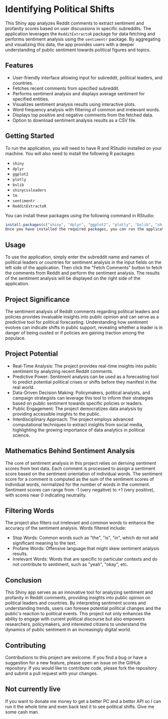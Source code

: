 # Identifying Political Shifts

This Shiny app analyzes Reddit comments to extract sentiment and profanity scores based on user discussions in specific subreddits. The application leverages the `RedditExtractoR` package for data fetching and performs sentiment analysis using the `sentimentr` package. By aggregating and visualizing this data, the app provides users with a deeper understanding of public sentiment towards political figures and topics.

## Features

- User-friendly interface allowing input for subreddit, political leaders, and countries.
- Fetches recent comments from specified subreddit.
- Performs sentiment analysis and displays average sentiment for specified entities.
- Visualizes sentiment analysis results using interactive plots.
- Word frequency analysis with filtering of common and irrelevant words.
- Displays top positive and negative comments from the fetched data.
- Option to download sentiment analysis results as a CSV file.

## Getting Started

To run the application, you will need to have R and RStudio installed on your machine. You will also need to install the following R packages:

- `shiny`
- `dplyr`
- `ggplot2`
- `plotly`
- `bslib`
- `shinycssloaders`
- `tm`
- `sentimentr`
- `RedditExtractoR`

You can install these packages using the following command in RStudio:

```r
install.packages(c("shiny", "dplyr", "ggplot2", "plotly", "bslib", "shinycssloaders", "tm", "sentimentr", "RedditExtractoR"))
Once you have installed the required packages, you can run the application by opening the app.R file in RStudio and clicking the "Run App" button.

```

## Usage

To use the application, simply enter the subreddit name and names of political leaders or countries for sentiment analysis in the input fields on the left side of the application. Then click the "Fetch Comments" button to fetch the comments from Reddit and perform the sentiment analysis. The results of the sentiment analysis will be displayed on the right side of the application.

## Project Significance

The sentiment analysis of Reddit comments regarding political leaders and policies provides invaluable insights into public opinion and can serve as a predictive tool for political forecasting. Understanding how sentiment evolves can indicate shifts in public support, revealing whether a leader is in danger of being ousted or if policies are gaining traction among the populace.

## Project Potential

- Real-Time Analysis: The project provides real-time insights into public sentiment by analyzing recent Reddit comments.
- Predictive Power: Sentiment analysis can be used as a forecasting tool to predict potential political crises or shifts before they manifest in the real world.
- Data-Driven Decision Making: Policymakers, political analysts, and campaign strategists can leverage this tool to inform their strategies based on public sentiment towards specific policies or leaders.
- Public Engagement: The project democratizes data analysis by providing accessible insights to the public.
- Interdisciplinary Approach: The project employs advanced computational techniques to extract insights from social media, highlighting the growing importance of data analytics in political science.

  
## Mathematics Behind Sentiment Analysis

The core of sentiment analysis in this project relies on deriving sentiment scores from text data. Each comment is processed to assign a sentiment score based on the sentiment orientation of individual words. The sentiment score for a comment is computed as the sum of the sentiment scores of individual words, normalized for the number of words in the comment. Sentiment scores can range from -1 (very negative) to +1 (very positive), with scores near 0 indicating neutrality.

## Filtering Words

The project also filters out irrelevant and common words to enhance the accuracy of the sentiment analysis. Words filtered include:

- Stop Words: Common words such as "the", "is", "in", which do not add significant meaning to the text.
- Profane Words: Offensive language that might skew sentiment analysis results.
- Irrelevant Words: Words that are specific to particular contexts and do not contribute to sentiment, such as "yeah", "okay", etc.

## Conclusion
This Shiny app serves as an innovative tool for analyzing sentiment and profanity in Reddit comments, providing insights into public opinion on political leaders and countries. By interpreting sentiment scores and understanding trends, users can foresee potential political changes and the public's reaction to political events. This project not only enhances the ability to engage with current political discourse but also empowers researchers, policymakers, and interested citizens to understand the dynamics of public sentiment in an increasingly digital world.

## Contributing
Contributions to this project are welcome. If you find a bug or have a suggestion for a new feature, please open an issue on the GitHub repository. If you would like to contribute code, please fork the repository and submit a pull request with your changes.

## Not currently live

If you want to donate me money to get a better PC and a better API so I can run it the whole time and even back test it to see political shifts. Give me some cash man. 
